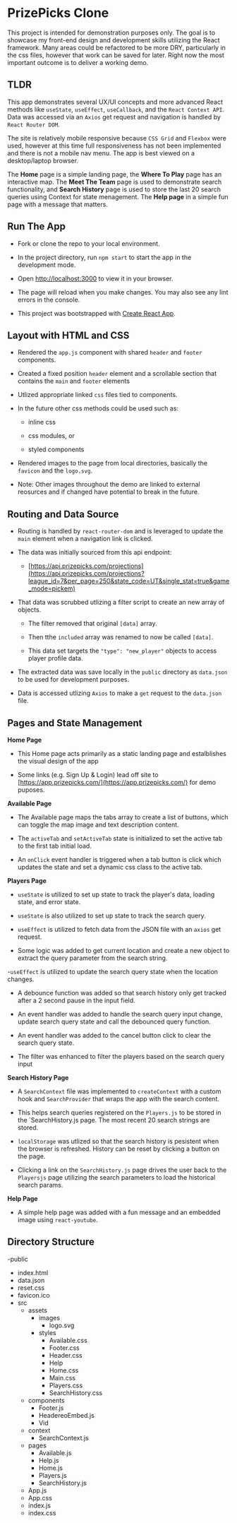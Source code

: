 # PrizePicks Clone

This project is intended for demonstration purposes only. The goal is to showcase my front-end design and development skills utilizing the React framework. Many areas could be refactored to be more DRY, particularly in the css files, however that work can be saved for later. Right now the most important outcome is to deliver a working demo.

## TLDR

This app demonstrates several UX/UI concepts and more advanced React methods like `useState`, `useEffect`, `useCallback`, and the `React Context API`. Data was accessed via an `Axios` get request and navigation is handled by `React Router DOM`. 

The site is relatively mobile responsive because `CSS Grid` and `Flexbox` were used, however at this time full responsiveness has not been implemented and there is not a mobile nav menu. The app is best viewed on a desktop/laptop browser.

The **Home** page is a simple landing page, the **Where To Play** page has an interactive map. The **Meet The Team** page is used to demonstrate search functionality, and **Search History** page is used to store the last 20 search queries using Context for state menagement. The **Help page** in a simple fun page with a message that matters.

## Run The App

- Fork or clone the repo to your local environment.
  
- In the project directory, run `npm start` to start the app in the development mode.
  
- Open [http://localhost:3000](http://localhost:3000) to view it in your browser.
  
- The page will reload when you make changes. You may also see any lint errors in the console.
  
- This project was bootstrapped with [Create React App](https://github.com/facebook/create-react-app).

## Layout with HTML and CSS

- Rendered the `app.js` component with shared `header` and `footer` components.
  
- Created a fixed position `header` element and a scrollable section that contains the `main` and `footer` elements
  
- Utlized appropriate linked `css` files tied to components.

- In the future other css methods could be used such as:

   - inline css

  - css modules, or

  - styled components

- Rendered images to the page from local directories, basically the `favicon` and the `logo.svg`.

- Note: Other images throughout the demo are linked to external reosurces and if changed have potential to break in the future.

## Routing and Data Source

- Routing is handled by `react-router-dom` and is leveraged to update the `main` element when a navigation link is clicked.

- The data was initially sourced from this api endpoint:

  - [https://api.prizepicks.com/projections](https://api.prizepicks.com/projections?league_id=7&per_page=250&state_code=UT&single_stat=true&game_mode=pickem)
 
- That data was scrubbed utlizing a filter script to create an new array of objects.

  - The filter removed that original `[data]` array.

  - Then tthe `included` array was renamed to now be called `[data]`.

  - This data set targets the `"type": "new_player"` objects to access player profile data.
 
- The extracted data was save locally in the `public` directory as `data.json` to be used for development purposes.

- Data is accessed utlizing `Axios` to make a `get` request to the `data.json` file.

## Pages and State Management

**Home Page**
- This Home page acts primarily as a static landing page and estalblishes the visual design of the app

- Some links (e.g. Sign Up & Login) lead off site to [https://app.prizepicks.com/](https://app.prizepicks.com/) for demo puposes.

**Available Page**
- The Available page maps the tabs array to create a list of buttons, which can toggle the map image and text description content.

- The `activeTab` and `setActiveTab` state is initialized to set the active tab to the first tab initial load.

- An `onClick` event handler is triggered when a tab button is click which updates the state and set a dynamic css class to the active tab.

**Players Page**
- `useState` is utilized to set up state to track the player's data, loading state, and error state.

- `useState` is also utilized to set up state to track the search query.
 
- `useEffect` is utilized to fetch data from the JSON file with an `axios` get request.

- Some logic was added to get current location and create a new object to extract the query parameter from the search string.

-`useEffect` is utilized  to update the search query state when the location changes.

- A debounce function was added so that search history only get tracked after a 2 second pause in the input field.

- An event handler was added to handle the search query input change, update search query state and call the debounced query function.

- An event handler was added to the cancel button click to clear the search query state.

- The filter was enhanced to filter the players based on the search query input

**Search History Page**
- A `SearchContext` file was implemented to `createContext` with a custom hook and `SearchProvider` that wraps the app with the search content.

- This helps search queries registered on the `Players.js` to be stored in the `SearchHistory.js page. The most recent 20 search strings are stored.

- `localStorage` was utlized so that the search history is pesistent when the browser is refreshed. History can be reset by clicking a button on the page.

- Clicking a link on the `SearchHistory.js` page drives the user back to the `Playersjs` page utilizing the search parameters to load the historical search params.

**Help Page**
- A simple help page was added with a fun message and an embedded image using `react-youtube`.

## Directory Structure
-public
  - index.html
  -  data.json
  -  reset.css
  -  favicon.ico
- src
  - assets
    - images
      - logo.svg
    - styles
      - Available.css
      - Footer.css
      - Header.css
      - Help
      - Home.css
      - Main.css
      - Players.css
      - SearchHistory.css
  - components
    - Footer.js
    - HeadereoEmbed.js
    - Vid
  - context
    - SearchContext.js
  - pages
    - Available.js
    - Help.js
    - Home.js
    - Players.js
    - SearchHistory.js
  - App.js
  - App.css
  - index.js
  - index.css


